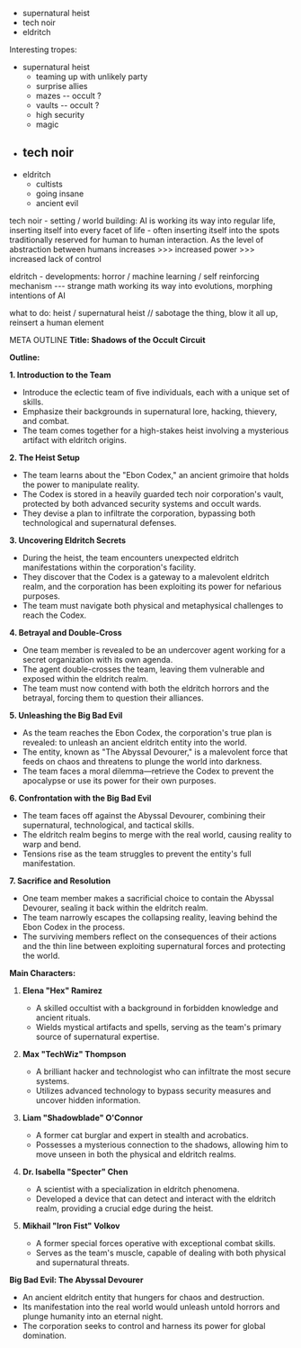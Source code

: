 - supernatural heist 
- tech noir
- eldritch

Interesting tropes:  
- supernatural heist
	- teaming up with unlikely party
	- surprise allies
	- mazes -- occult ?
	- vaults -- occult ?
	- high security
	- magic
- tech noir
	- 
- eldritch
	- cultists
	- going insane
	- ancient evil


tech noir - setting / world building:
AI is working its way into regular life, inserting itself into every facet of life - often inserting itself into the spots traditionally reserved for human to human interaction. As the level of abstraction between humans increases >>> increased power >>> increased lack of control 

eldritch - developments: 
horror / machine learning / self reinforcing mechanism --- strange math working its way into evolutions, morphing intentions of AI

what to do: 
heist / supernatural heist // sabotage the thing, blow it all up, reinsert a human element






META OUTLINE
**Title: Shadows of the Occult Circuit**

**Outline:**

**1. Introduction to the Team**
   - Introduce the eclectic team of five individuals, each with a unique set of skills.
   - Emphasize their backgrounds in supernatural lore, hacking, thievery, and combat.
   - The team comes together for a high-stakes heist involving a mysterious artifact with eldritch origins.

**2. The Heist Setup**
   - The team learns about the "Ebon Codex," an ancient grimoire that holds the power to manipulate reality.
   - The Codex is stored in a heavily guarded tech noir corporation's vault, protected by both advanced security systems and occult wards.
   - They devise a plan to infiltrate the corporation, bypassing both technological and supernatural defenses.

**3. Uncovering Eldritch Secrets**
   - During the heist, the team encounters unexpected eldritch manifestations within the corporation's facility.
   - They discover that the Codex is a gateway to a malevolent eldritch realm, and the corporation has been exploiting its power for nefarious purposes.
   - The team must navigate both physical and metaphysical challenges to reach the Codex.

**4. Betrayal and Double-Cross**
   - One team member is revealed to be an undercover agent working for a secret organization with its own agenda.
   - The agent double-crosses the team, leaving them vulnerable and exposed within the eldritch realm.
   - The team must now contend with both the eldritch horrors and the betrayal, forcing them to question their alliances.

**5. Unleashing the Big Bad Evil**
   - As the team reaches the Ebon Codex, the corporation's true plan is revealed: to unleash an ancient eldritch entity into the world.
   - The entity, known as "The Abyssal Devourer," is a malevolent force that feeds on chaos and threatens to plunge the world into darkness.
   - The team faces a moral dilemma—retrieve the Codex to prevent the apocalypse or use its power for their own purposes.

**6. Confrontation with the Big Bad Evil**
   - The team faces off against the Abyssal Devourer, combining their supernatural, technological, and tactical skills.
   - The eldritch realm begins to merge with the real world, causing reality to warp and bend.
   - Tensions rise as the team struggles to prevent the entity's full manifestation.

**7. Sacrifice and Resolution**
   - One team member makes a sacrificial choice to contain the Abyssal Devourer, sealing it back within the eldritch realm.
   - The team narrowly escapes the collapsing reality, leaving behind the Ebon Codex in the process.
   - The surviving members reflect on the consequences of their actions and the thin line between exploiting supernatural forces and protecting the world.

**Main Characters:**

1. **Elena "Hex" Ramirez**
   - A skilled occultist with a background in forbidden knowledge and ancient rituals.
   - Wields mystical artifacts and spells, serving as the team's primary source of supernatural expertise.

2. **Max "TechWiz" Thompson**
   - A brilliant hacker and technologist who can infiltrate the most secure systems.
   - Utilizes advanced technology to bypass security measures and uncover hidden information.

3. **Liam "Shadowblade" O'Connor**
   - A former cat burglar and expert in stealth and acrobatics.
   - Possesses a mysterious connection to the shadows, allowing him to move unseen in both the physical and eldritch realms.

4. **Dr. Isabella "Specter" Chen**
   - A scientist with a specialization in eldritch phenomena.
   - Developed a device that can detect and interact with the eldritch realm, providing a crucial edge during the heist.

5. **Mikhail "Iron Fist" Volkov**
   - A former special forces operative with exceptional combat skills.
   - Serves as the team's muscle, capable of dealing with both physical and supernatural threats.

**Big Bad Evil: The Abyssal Devourer**
   - An ancient eldritch entity that hungers for chaos and destruction.
   - Its manifestation into the real world would unleash untold horrors and plunge humanity into an eternal night.
   - The corporation seeks to control and harness its power for global domination.